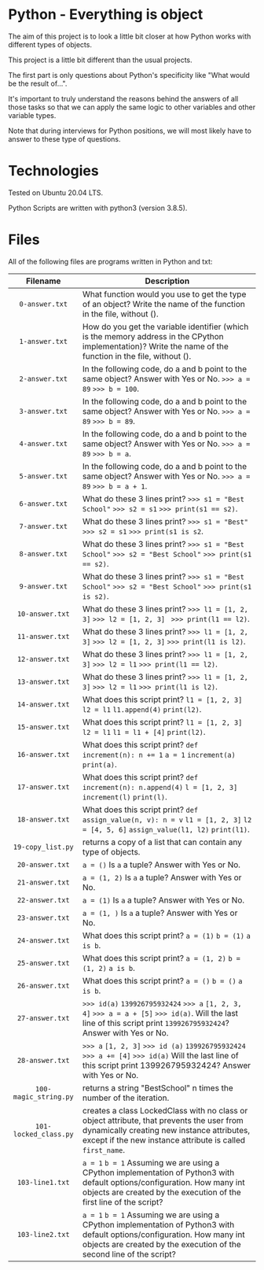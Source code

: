 # Python - Everything is object

The aim of this project is to look a little bit closer at how Python works with different types of objects.

This project is a little bit different than the usual projects.

The first part is only questions about Python's specificity like "What would be the result of…".

It's important to truly understand the reasons behind the answers of all those tasks so that we can apply the same logic to other variables and other variable types.

Note that during interviews for Python positions, we will most likely have to answer to these type of questions.

# Technologies

Tested on Ubuntu 20.04 LTS.

Python Scripts are written with python3 (version 3.8.5).

# Files

All of the following files are programs written in Python and txt:

| Filename         | Description
|:----------------:| -------------------------------------------------------------------------------------------------------------- 
| `0-answer.txt`   | What function would you use to get the type of an object? Write the name of the function in the file, without ().
| `1-answer.txt`   | How do you get the variable identifier (which is the memory address in the CPython implementation)? Write the name of the function in the file, without ().
| `2-answer.txt`   | In the following code, do a and b point to the same object? Answer with Yes or No. `>>> a = 89` `>>> b = 100`.
| `3-answer.txt`   | In the following code, do a and b point to the same object? Answer with Yes or No. `>>> a = 89` `>>> b = 89`.
| `4-answer.txt`   | In the following code, do a and b point to the same object? Answer with Yes or No. `>>> a = 89` `>>> b = a`.
| `5-answer.txt`   | In the following code, do a and b point to the same object? Answer with Yes or No. `>>> a = 89` `>>> b = a + 1`.
| `6-answer.txt`   | What do these 3 lines print? `>>> s1 = "Best School"` `>>> s2 = s1` `>>> print(s1 == s2)`.
| `7-answer.txt`   | What do these 3 lines print? `>>> s1 = "Best"` `>>> s2 = s1` `>>> print(s1 is s2`.
| `8-answer.txt`   | What do these 3 lines print? `>>> s1 = "Best School"` `>>> s2 = "Best School"` `>>> print(s1 == s2)`.
| `9-answer.txt`   | What do these 3 lines print? `>>> s1 = "Best School"` `>>> s2 = "Best School"` `>>> print(s1 is s2)`.
| `10-answer.txt`  | What do these 3 lines print? `>>> l1 = [1, 2, 3]` `>>> l2 = [1, 2, 3] ` `>>> print(l1 == l2)`.
| `11-answer.txt`  | What do these 3 lines print? `>>> l1 = [1, 2, 3]` `>>> l2 = [1, 2, 3]` `>>> print(l1 is l2)`.
| `12-answer.txt`  | What do these 3 lines print? `>>> l1 = [1, 2, 3]` `>>> l2 = l1` `>>> print(l1 == l2)`.
| `13-answer.txt`  | What do these 3 lines print? `>>> l1 = [1, 2, 3]` `>>> l2 = l1` `>>> print(l1 is l2)`.
| `14-answer.txt`  | What does this script print? `l1 = [1, 2, 3]` `l2 = l1` `l1.append(4)` `print(l2)`.
| `15-answer.txt`  | What does this script print? `l1 = [1, 2, 3]` `l2 = l1` `l1 = l1 + [4]` `print(l2)`.
| `16-answer.txt`  | What does this script print? `def increment(n): n += 1` `a = 1` `increment(a)` `print(a)`.
| `17-answer.txt`  | What does this script print? `def increment(n): n.append(4)` `l = [1, 2, 3]` `increment(l)` `print(l)`.
| `18-answer.txt`  | What does this script print? `def assign_value(n, v): n = v` `l1 = [1, 2, 3]` `l2 = [4, 5, 6]` `assign_value(l1, l2)` `print(l1)`.
| `19-copy_list.py` | returns a copy of a list that can contain any type of objects.
| `20-answer.txt`   | `a = ()` Is `a` a tuple? Answer with Yes or No.
| `21-answer.txt`   | `a = (1, 2)` Is `a` a tuple? Answer with Yes or No.
| `22-answer.txt`   | `a = (1)` Is `a` a tuple? Answer with Yes or No.
| `23-answer.txt`   | `a = (1, )` Is `a` a tuple? Answer with Yes or No.
| `24-answer.txt`   | What does this script print? `a = (1)` `b = (1)` `a is b`.
| `25-answer.txt`   | What does this script print? `a = (1, 2)` `b = (1, 2)` `a is b`.
| `26-answer.txt`   | What does this script print? `a = ()` `b = ()` `a is b`.
| `27-answer.txt`   | `>>> id(a)` `139926795932424` `>>> a` `[1, 2, 3, 4]` `>>> a = a + [5]` `>>> id(a)`. Will the last line of this script print `139926795932424`? Answer with Yes or No.
| `28-answer.txt`   | `>>> a` `[1, 2, 3]` `>>> id (a)` `139926795932424` `>>> a += [4]` `>>> id(a)` Will the last line of this script print 139926795932424? Answer with Yes or No.
| `100-magic_string.py` | returns a string "BestSchool" n times the number of the iteration.
| `101-locked_class.py` | creates a class LockedClass with no class or object attribute, that prevents the user from dynamically creating new instance attributes, except if the new instance attribute is called `first_name`.
| `103-line1.txt`       | `a = 1` `b = 1` Assuming we are using a CPython implementation of Python3 with default options/configuration. How many int objects are created by the execution of the first line of the script?
| `103-line2.txt`       | `a = 1` `b = 1` Assuming we are using a CPython implementation of Python3 with default options/configuration. How many int objects are created by the execution of the second line of the script?
